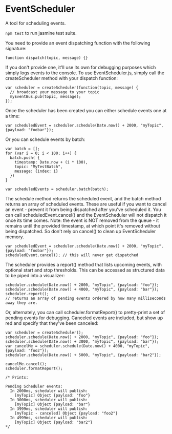 # EventScheduler
A tool for scheduling events.

```npm test``` to run jasmine test suite.

You need to provide an event dispatching function with the following signature:

``` function dispatch(topic, message) {} ```

If you don't provide one, it'll use its own for debugging purposes which simply logs events to the console. To use EventScheduler.js, simply call the createScheduler method with your dispatch function:

``` 
var scheduler = createScheduler(function(topic, message) { 
  // broadcast your message to your topic 
  myEventBus.pub(topic, message);
}); 
```

Once the scheduler has been created you can either schedule events one at a time:

```
var scheduledEvent = scheduler.schedule(Date.now() + 2000, "myTopic", {payload: "foobar"});
```

Or you can schedule events by batch:

```
var batch = [];
for (var i = 0; i < 100; i++) {
  batch.push( {
    timestamp: Date.now + (i * 100),
    topic: "MyTestBatch",
    message: {index: i}
  })
}

var scheduledEvents = scheduler.batch(batch);
```

The schedule method returns the scheduled event, and the batch method returns an array of scheduled events. These are useful if you want to cancel an event - prevent it from being dispatched
after you've scheduled it. You can call scheduledEvent.cancel() and the EventScheduler will not dispatch it once its time comes. Note: the event is NOT removed from the queue - it remains
until the provided timestamp, at which point it's removed without being dispatched. So don't rely on cancel() to clean up EventScheduler memory.

```
var scheduledEvent = scheduler.schedule(Date.now() + 2000, "myTopic", {payload: "foobar"});
scheduledEvent.cancel(); // this will never get dispatched
```

The scheduler provides a report() method that lists upcoming events, with optional start and stop thresholds. This can be accessed as structured data to be piped into a visualizer:

```
scheduler.schedule(Date.now() + 2000, "myTopic", {payload: "foo"});
scheduler.schedule(Date.now() + 4000, "myTopic", {payload: "bar"});
scheduler.report(); 
// returns an array of pending events ordered by how many milliseconds away they are.
```

Or, alternately, you can call scheduler.formatReport() to pretty-print a set of pending events for debugging. Canceled events are included, but show up red and specify that they've been canceled:

```
var scheduler = createScheduler();
scheduler.schedule(Date.now() + 2000, "myTopic", {payload: "foo"});
scheduler.schedule(Date.now() + 3000, "myTopic", {payload: "bar"});
var cancelMe = scheduler.schedule(Date.now() + 4000, "myTopic", {payload: "foo2"});
scheduler.schedule(Date.now() + 5000, "myTopic", {payload: "bar2"});

cancelMe.cancel();
scheduler.formatReport(); 

/* Prints:

Pending Scheduler events:
  In 2000ms, scheduler will publish:
    [myTopic] Object {payload: "foo"}
  In 3000ms, scheduler will publish:
    [myTopic] Object {payload: "bar"}
  In 3999ms, scheduler will publish:
    [myTopic - canceled] Object {payload: "foo2"}
  In 4999ms, scheduler will publish:
    [myTopic] Object {payload: "bar2"}
*/
```